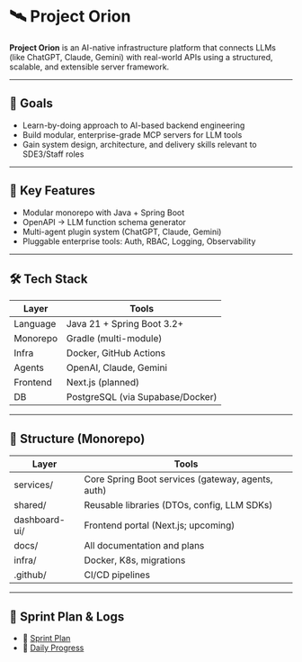 # 🛰️ Project Orion

**Project Orion** is an AI-native infrastructure platform that connects LLMs (like ChatGPT, Claude, Gemini) with real-world APIs using a structured, scalable, and extensible server framework.

---

## 🎯 Goals

- Learn-by-doing approach to AI-based backend engineering
- Build modular, enterprise-grade MCP servers for LLM tools
- Gain system design, architecture, and delivery skills relevant to SDE3/Staff roles

---

## 🚀 Key Features

- Modular monorepo with Java + Spring Boot
- OpenAPI → LLM function schema generator
- Multi-agent plugin system (ChatGPT, Claude, Gemini)
- Pluggable enterprise tools: Auth, RBAC, Logging, Observability

---

## 🛠️ Tech Stack

| Layer | Tools |
|-------|-------|
| Language | Java 21 + Spring Boot 3.2+ |
| Monorepo | Gradle (multi-module) |
| Infra | Docker, GitHub Actions |
| Agents | OpenAI, Claude, Gemini |
| Frontend | Next.js (planned) |
| DB | PostgreSQL (via Supabase/Docker) |

---

## 📂 Structure (Monorepo)

| Layer | Tools |
|-------|-------|
| services/  | Core Spring Boot services (gateway, agents, auth) |
| shared/ | Reusable libraries (DTOs, config, LLM SDKs) |
| dashboard-ui/ | Frontend portal (Next.js; upcoming) |
| docs/ | All documentation and plans |
| infra/  | Docker, K8s, migrations |
| .github/ | CI/CD pipelines |


---

## 📌 Sprint Plan & Logs

- 📄 [Sprint Plan](docs/03-engineering/SPRINT_PLAN.md)
- 📝 [Daily Progress](docs/03-engineering/DAILY_PROGRESS_LOG.md)

